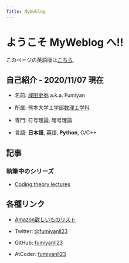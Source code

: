 ```yaml
---
Title: MyWeblog
---
```


# ようこそ MyWeblog へ!!

このページの英語版は[こちら](https://fumiyanll23.github.io/MyWeblog/index_en.html).

## 自己紹介 - 2020/11/07 現在

- 名前: [成田史弥](https://twitter.com/fumiyanll23) a.k.a. Fumiyan

- 所属: 熊本大学工学部[数理工学科](https://srik.kumamoto-u.ac.jp/)

- 専門: 符号理論, 暗号理論

- 言語: **日本語**, 英語, **Python**, C/C++

## 記事

### 執筆中のシリーズ

- [Coding theory lectures](https://fumiyanll23.github.io/MyWeblog/md/coding-theory-lectures/)

## 各種リンク

- [Amazon欲しいものリスト](https://www.amazon.jp/hz/wishlist/ls/3RMAAFUQVHP92?ref_=wl_share)

- Twitter: [@fumiyanll23](https://twitter.com/fumiyanll23)

- GitHub: [fumiyanll23](https://github.com/fumiyanll23)

- AtCoder: [fumiyanll23](https://atcoder.jp/users/fumiyanll23)
